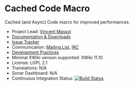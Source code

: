 # Cached Code Macro

Cached (and Async) Code macro for improved performances.

* Project Lead: [Vincent Massol](http://www.xwiki.org/xwiki/bin/view/XWiki/VincentMassol)
* [Documentation & Downloads](https://extensions.xwiki.org/xwiki/bin/view/Extension/Caching%20Code%20Macro/)
* [Issue Tracker](http://jira.xwiki.org/browse/CODECACHE)
* Communication: [Mailing List](http://dev.xwiki.org/xwiki/bin/view/Community/MailingLists), [IRC](http://dev.xwiki.org/xwiki/bin/view/Community/IRC)
* [Development Practices](http://dev.xwiki.org)
* Minimal XWiki version supported: XWiki 11.10
* License: LGPL 2.1
* Translations: N/A
* Sonar Dashboard: N/A
* Continuous Integration Status: [![Build Status](http://ci.xwiki.org/job/XWiki%20Contrib/job/macro-code-cached/job/master/badge/icon)](http://ci.xwiki.org/job/XWiki%20Contrib/job/macro-code-cached/job/master/)
